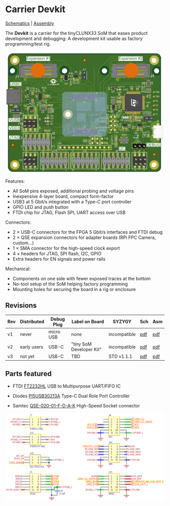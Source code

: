# Carrier Devkit

[Schematics](NXU_devkit_v2.0_Schematic.pdf) |
[Assembly](NXU_devkit_v2.0_Assembly.pdf)

The **Devkit** is a carrier for the tinyCLUNX33 SoM that eases product
development and debugging:
A development kit usable as factory programming/test rig.

![](images/carrier_devkit.png)

Features:
- All SoM pins exposed, additional probing and voltage pins
- Inexpensive 4-layer board, compact form-factor
- USB3 at 5 Gbit/s integrated with a Type-C port controller
- GPIO LED and push button
- FTDI chip for JTAG, Flash SPI, UART access over USB

Connectors:
- 2 × USB-C connectors for the FPGA 5 Gbit/s interfaces and FTDI debug
- 2 × QSE expansion connectors for adapter boards (RPi FPC Camera, custom...)
- 1 × SMA connector for the high-speed clock export
- 4 × headers for JTAG, SPI flash, I2C, GPIO
- Extra headers for EN signals and power rails

Mechanical:
- Components on one side with fewer exposed traces at the bottom
- No-tool setup of the SoM helping factory programming
- Mounting holes for securing the board in a rig or enclosure


## Revisions

| Rev | Distributed  | Debug Plug | Label on Board           | SYZYGY        | Sch       | Asm       |
|-----|--------------|------------|--------------------------|---------------|-----------|-----------|
| v1  | never        | micro USB  | none                     | incompatible  | [pdf][s1] | [pdf][a1] |
| v2  | early users  | USB-C      | "tiny SoM Developer Kit" | incompatible  | [pdf][s2] | [pdf][a2] |
| v3  | not yet      | USB-C      | TBD                      | STD v1.1.1    | [pdf][s3] | [pdf][a3] |

[s1]: NXU_devkit_v1.0_Schematic.pdf
[a1]: NXU_devkit_v1.0_Assembly.pdf
[s2]: NXU_devkit_v2.0_Schematic.pdf
[a2]: NXU_devkit_v2.0_Assembly.pdf
[s3]: NXU_devkit_v3.0_Schematic.pdf
[a3]: NXU_devkit_v3.0_Assembly.pdf


## Parts featured

- FTDI
  [FT2232HL](https://ftdichip.com/wp-content/uploads/2020/07/DS_FT2232H.pdf)
  USB to Multipurpose UART/FIFO IC

- Diodes
  [PI5USB30213A](https://www.diodes.com/assets/Databriefs/PI5USB30213A-Product-Brief.pdf)
  Type-C Dual Role Port Controller

- Samtec
  [QSE-020-01-F-D-A-K](https://suddendocs.samtec.com/productspecs/qse-qte.pdf)
  High-Speed Socket connector
  
![](images/carrier_devkit_schematic.png)
